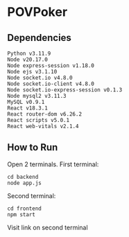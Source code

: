 # POVPoker

## Dependencies
```console
Python v3.11.9
Node v20.17.0
Node express-session v1.18.0
Node ejs v3.1.10
Node socket.io v4.8.0
Node socket.io-client v4.8.0
Node socket.io-express-session v0.1.3
Node mysql2 v3.11.3
MySQL v0.9.1
React v18.3.1
React router-dom v6.26.2
React scripts v5.0.1
React web-vitals v2.1.4
```

## How to Run
Open 2 terminals. First terminal:
```console
cd backend
node app.js
```
Second terminal:
```console
cd frontend
npm start
```
Visit link on second terminal
